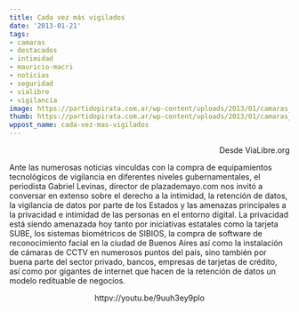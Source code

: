 ```yaml
---
title: Cada vez más vigilados
date: '2013-01-21'
tags:
- camaras
- destacados
- intimidad
- mauricio-macri
- noticias
- seguridad
- vialibre
- vigilancia
image: https://partidopirata.com.ar/wp-content/uploads/2013/01/camaras_vigilancia.jpg
thumb: https://partidopirata.com.ar/wp-content/uploads/2013/01/camaras_vigilancia-150x150.jpg
wppost_name: cada-vez-mas-vigilados
---
```


<p style="text-align: right;">Desde ViaLibre.org</p>
Ante las numerosas noticias vinculdas con la compra de equipamientos tecnológicos de vigilancia en diferentes niveles gubernamentales, el periodista Gabriel Levinas, director de plazademayo.com nos invitó a conversar en extenso sobre el derecho a la intimidad, la retención de datos, la vigilancia de datos por parte de los Estados y las amenazas principales a la privacidad e intimidad de las personas en el entorno digital. La privacidad está siendo amenazada hoy tanto por iniciativas estatales como la tarjeta SUBE, los sistemas biométricos de SIBIOS, la compra de software de reconocimiento facial en la ciudad de Buenos Aires así como la instalación de cámaras de CCTV en numerosos puntos del país, sino también por buena parte del sector privado, bancos, empresas de tarjetas de crédito, así como por gigantes de internet que hacen de la retención de datos un modelo redituable de negocios.
<p style="text-align: center;">httpv://youtu.be/9uuh3ey9plo</p>
